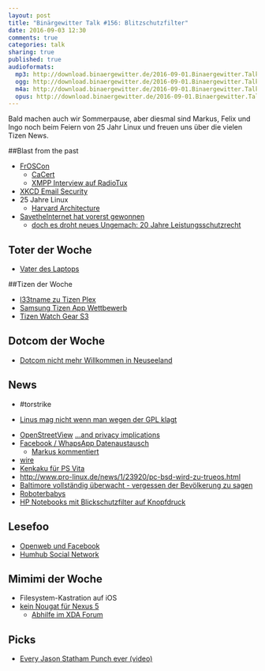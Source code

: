 ```yaml
---
layout: post
title: "Binärgewitter Talk #156: Blitzschutzfilter"
date: 2016-09-03 12:30
comments: true
categories: talk
sharing: true
published: true
audioformats:
  mp3: http://download.binaergewitter.de/2016-09-01.Binaergewitter.Talk.156.mp3
  ogg: http://download.binaergewitter.de/2016-09-01.Binaergewitter.Talk.156.ogg
  m4a: http://download.binaergewitter.de/2016-09-01.Binaergewitter.Talk.156.m4a
  opus: http://download.binaergewitter.de/2016-09-01.Binaergewitter.Talk.156.opus
---
```

Bald machen auch wir Sommerpause, aber diesmal sind Markus, Felix und Ingo noch beim Feiern von 25 Jahr Linux und freuen uns über die vielen Tizen News.

##Blast from the past
- [FrOSCon](https://www.froscon.de/ )
    * [CaCert](http://blog.cacert.org/2016/08/cacert-froscon-11/ )
    * [XMPP Interview auf RadioTux]( https://www.radiotux.de/index.php?/archives/8018-RadioTux-Sendung-August-2016.html )
- [XKCD Email Security]( https://xkcd.com/1181/ )
- 25 Jahre Linux
    * [Harvard Architecture]( https://en.wikipedia.org/wiki/Harvard_architecture )
- [SavetheInternet hat vorerst gewonnen](https://netzpolitik.org/2016/einsetzen-lohnt-sich-netzneutralitaet-in-der-eu-gesichert-ueberholspuren-werden-verboten/ )
    * [doch es droht neues Ungemach: 20 Jahre Leistungsschutzrecht](http://www.heise.de/newsticker/meldung/Neuer-Leak-EU-Kommission-plant-20-jaehriges-Leistungsschutzrecht-3310916.html)

## Toter der Woche
- [Vater des Laptops](https://hardware.slashdot.org/story/16/08/28/0456251/rip-john-ellenby-godfather-of-the-modern-laptop )

##Tizen der Woche
- [l33tname zu Tizen Plex](http://twitter.com/l33tname/status/769923455403843584 )
- [Samsung Tizen App Wettbewerb](http://www.pro-linux.de/news/1/23895/samsung-startet-app-wettbewerb-f%C3%BCr-tizen.html )
- [Tizen Watch Gear S3](http://www.heise.de/newsticker/meldung/Neue-Samsung-Smartwatches-Gear-S3-frontier-und-Gear-S3-classic-mit-Tizen-3308118.html )

## Dotcom der Woche
- [Dotcom nicht mehr Willkommen in Neuseeland](http://www.heise.de/newsticker/meldung/Kim-Dotcom-droht-Ende-der-Gastfreundschaft-in-Neuseeland-3306285.html )

## News

* #torstrike
- [Linus mag nicht wenn man wegen der GPL klagt](http://www.pro-linux.de/news/1/23904/torvalds-und-kroah-hartman-gegen-gpl-prozesse.html )
* [OpenStreetView](https://www.openstreetmap.org/user/mvexel/diary/39274) [...and privacy implications](https://karp.id.au/a/2016/08/23/privacy-implications-for-openstreetview/)
* [Facebook / WhapsApp Datenaustausch](http://www.heise.de/newsticker/meldung/WhatsApp-und-Facebook-werden-verzahnt-ein-wenig-3305057.html) 
  - [Markus kommentiert](https://www.mynethome.de/2016/08/26/facebook-verwertet-whatsapp-daten-zeit-umzusatteln/ )
* [wire](http://wire.com )
* [Kenkaku für PS Vita]( https://blog.xyz.is/2016/webkit-360.html )
* http://www.pro-linux.de/news/1/23920/pc-bsd-wird-zu-trueos.html
* [Baltimore vollständig überwacht - vergessen der Bevölkerung zu sagen]( https://www.bloomberg.com/features/2016-baltimore-secret-surveillance/ )
* [Roboterbabys]( http://www.heise.de/newsticker/meldung/Roboterbabys-Hersteller-kritisiert-Studie-zu-Teenager-Schwangerschaften-3310886.html )
* [HP Notebooks mit Blickschutzfilter auf Knopfdruck]( http://www.heise.de/newsticker/meldung/Neue-HP-Notebooks-Blickschutzfilter-per-Knopfdruck-3304834.html )

## Lesefoo
- [Openweb und Facebook](https://www.theguardian.com/commentisfree/2016/aug/28/tim-berners-lee-open-web-mark-zuckerberg-facebook )
- [Humhub Social Network](https://www.humhub.org/de )

## Mimimi der Woche
* Filesystem-Kastration auf iOS
* [kein Nougat für Nexus 5]( http://arstechnica.com/gadgets/2016/08/android-nougat-drops-support-for-nexus-5-and-2013-nexus-7/ )
    * [Abhilfe im XDA Forum]( http://www.giga.de/hardware/nexus-5/news/nexus-5-und-nexus-7-2013-android-7.0-nougat-ist-da-mit-einem-haken/ )

## Picks
- [Every Jason Statham Punch ever (video)]( https://www.youtube.com/watch?v=6anGt4u2Aq0 )

